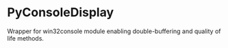 # PyConsoleDisplay
 Wrapper for win32console module enabling double-buffering and quality of life methods.
